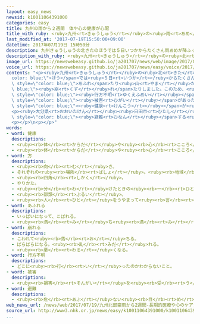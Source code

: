 ```yaml
---
layout: easy_news
newsid: k10011064391000
categories: easy
title: 九州の雨から２週間　体や心の健康が心配
title_with_ruby: <ruby>九州<rt>きゅうしゅう</rt></ruby>の<ruby>雨<rt>あめ</rt></ruby>から２<ruby>週間<rt>しゅうかん</rt></ruby>　<ruby>体<rt>からだ</rt></ruby>や<ruby>心<rt>こころ</rt></ruby>の<ruby>健康<rt>けんこう</rt></ruby>が<ruby>心配<rt>しんぱい</rt></ruby>
last_modified_at: '2017-07-19T15:50:00+09:00'
datetime: 2017年07月19日 15時50分
description: 九州きゅうしゅうの北きたのほうでは５日いつかからたくさん雨あめが降ふって、川かわの水みずがあふれたり山やまが崩くずれたりしました。
description_with_ruby: <ruby>九州<rt>きゅうしゅう</rt></ruby>の<ruby>北<rt>きた</rt></ruby>のほうでは<ruby>５日<rt>いつか</rt></ruby>からたくさん<ruby>雨<rt>あめ</rt></ruby>が<ruby>降<rt>ふ</rt></ruby>って、<ruby>川<rt>かわ</rt></ruby>の<ruby>水<rt>みず</rt></ruby>があふれたり<ruby>山<rt>やま</rt></ruby>が<ruby>崩<rt>くず</rt></ruby>れたりしました。
image_url: https://newswebeasy.github.io/ja201707/news/web/image/2017/07/19/k10011064391000.jpg
voice_url: https://newswebeasy.github.io/ja201707/news/easy/voice/2017/07/19/k10011064391000.mp3
contents: "<p><ruby>九州<rt>きゅうしゅう</rt></ruby>の<ruby>北<rt>きた</rt></ruby>の<span style=\"\
  color: blue;\">ほう</span>では<ruby>５日<rt>いつか</rt></ruby>からたくさん<ruby>雨<rt>あめ</rt></ruby>が<ruby>降<rt>ふ</rt></ruby>って、<ruby>川<rt>かわ</rt></ruby>の<ruby>水<rt>みず</rt></ruby>が<span\
  \ style=\"color: blue;\">あふれ</span>たり<ruby>山<rt>やま</rt></ruby>が<span style=\"color:\
  \ blue;\"><ruby>崩<rt>くず</rt></ruby>れ</span>たりしました。このため、<ruby>福岡県<rt>ふくおかけん</rt></ruby>で３１<ruby>人<rt>にん</rt></ruby>、<ruby>大分県<rt>おおいたけん</rt></ruby>で３<ruby>人<rt>にん</rt></ruby>が<ruby>亡<rt>な</rt></ruby>くなりました。<ruby>福岡県<rt>ふくおかけん</rt></ruby>では<ruby>今<rt>いま</rt></ruby>も７<ruby>人<rt>にん</rt></ruby>が<span\
  \ style=\"color: blue;\"><ruby>行方不明<rt>ゆくえふめい</rt></ruby></span>になっています。</p>\n<p><ruby>５日<rt>いつか</rt></ruby>から２<ruby>週間<rt>しゅうかん</rt></ruby>が<ruby>過<rt>す</rt></ruby>ぎて、<span\
  \ style=\"color: blue;\"><ruby>被害<rt>ひがい</rt></ruby></span>があったまちに<ruby>住<rt>す</rt></ruby>んでいる<ruby>人<rt>ひと</rt></ruby>たちの<ruby>体<rt>からだ</rt></ruby>や<ruby>心<rt>こころ</rt></ruby>の<span\
  \ style=\"color: blue;\"><ruby>健康<rt>けんこう</rt></ruby></span>が<ruby>心配<rt>しんぱい</rt></ruby>になっています。</p>\n\
  <p><ruby>大分県<rt>おおいたけん</rt></ruby><ruby>日田市<rt>ひたし</rt></ruby>の<ruby>医者<rt>いしゃ</rt></ruby>は、<ruby>学校<rt>がっこう</rt></ruby>などに<span\
  \ style=\"color: blue;\"><ruby>避難<rt>ひなん</rt></ruby></span>する<ruby>生活<rt>せいかつ</rt></ruby>が<ruby>続<rt>つづ</rt></ruby>いて<ruby>疲<rt>つか</rt></ruby>れたり、これからの<ruby>生活<rt>せいかつ</rt></ruby>を<ruby>心配<rt>しんぱい</rt></ruby>したりして、よく<ruby>寝<rt>ね</rt></ruby>ることができない<ruby>人<rt>ひと</rt></ruby>などが<ruby>増<rt>ふ</rt></ruby>えていると<ruby>言<rt>い</rt></ruby>っています。</p>\n\
  <p></p>\n<p></p>"
words:
- word: 健康
  descriptions:
  - <ruby><rb>体</rb><rt>からだ</rt></ruby>や<ruby><rb>心</rb><rt>こころ</rt></ruby>に<ruby><rb>悪</rb><rt>わる</rt></ruby>いところがなく、<ruby><rb>元気</rb><rt>げんき</rt></ruby>なようす。
  - <ruby><rb>体</rb><rt>からだ</rt></ruby>や<ruby><rb>心</rb><rt>こころ</rt></ruby>のぐあい。
- word: 方
  descriptions:
  - <ruby><rb>向</rb><rt>む</rt></ruby>き。
  - それぞれの<ruby><rb>場所</rb><rt>ばしょ</rt></ruby>。<ruby><rb>地域</rb><rt>ちいき</rt></ruby>。
  - <ruby><rb>四角</rb><rt>しかく</rt></ruby>。
  - やりかた。
  - <ruby><rb>分</rb><rt>わ</rt></ruby>けたときの<ruby><rb>一</rb><rt>ひと</rt></ruby>つ。
  - <ruby><rb>部類</rb><rt>ぶるい</rt></ruby>。
  - <ruby><rb>人</rb><rt>ひと</rt></ruby>をうやまって<ruby><rb>言</rb><rt>い</rt></ruby>うことば。かた。
- word: あふれる
  descriptions:
  - いっぱいになって、こぼれる。
  - <ruby><rb>満</rb><rt>み</rt></ruby>ち<ruby><rb>満</rb><rt>み</rt></ruby>ちている。いっぱいである。
- word: 崩れる
  descriptions:
  - こわれて<ruby><rb>落</rb><rt>お</rt></ruby>ちる。
  - ばらばらになる。<ruby><rb>乱</rb><rt>みだ</rt></ruby>れる。
  - <ruby><rb>悪</rb><rt>わる</rt></ruby>くなる。
- word: 行方不明
  descriptions:
  - どこに<ruby><rb>行</rb><rt>い</rt></ruby>ったのかわからないこと。
- word: 被害
  descriptions:
  - <ruby><rb>損害</rb><rt>そんがい</rt></ruby>を<ruby><rb>受</rb><rt>う</rt></ruby>けること。また、<ruby><rb>受</rb><rt>う</rt></ruby>けた<ruby><rb>害</rb><rt>がい</rt></ruby>。
- word: 避難
  descriptions:
  - <ruby><rb>危</rb><rt>あぶ</rt></ruby>ない<ruby><rb>目</rb><rt>め</rt></ruby>にあわないように、にげること。
web_news_url: /news/web/2017/07/19/九州北部豪雨から2週間-長期的医療や心のケアが課題に/
source_url: http://www3.nhk.or.jp/news/easy/k10011064391000/k10011064391000.html
...
```

